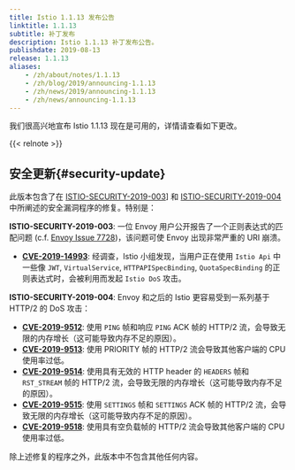 ```yaml
---
title: Istio 1.1.13 发布公告
linktitle: 1.1.13
subtitle: 补丁发布
description: Istio 1.1.13 补丁发布公告。
publishdate: 2019-08-13
release: 1.1.13
aliases:
    - /zh/about/notes/1.1.13
    - /zh/blog/2019/announcing-1.1.13
    - /zh/news/2019/announcing-1.1.13
    - /zh/news/announcing-1.1.13
---
```


我们很高兴地宣布 Istio 1.1.13 现在是可用的，详情请查看如下更改。

{{< relnote >}}

## 安全更新{#security-update}

此版本包含了在 [ISTIO-SECURITY-2019-003](/zh/news/security/istio-security-2019-003/)] 和 [ISTIO-SECURITY-2019-004](/zh/news/security/istio-security-2019-004/) 中所阐述的安全漏洞程序的修复。特别是：

__ISTIO-SECURITY-2019-003__: 一位 Envoy 用户公开报告了一个正则表达式的匹配问题 (c.f. [Envoy Issue 7728](https://github.com/envoyproxy/envoy/issues/7728))，该问题可使 Envoy 出现非常严重的 URI 崩溃。
  * __[CVE-2019-14993](https://cve.mitre.org/cgi-bin/cvename.cgi?name=CVE-2019-14993)__: 经调查，Istio 小组发现，当用户正在使用 `Istio Api` 中一些像 `JWT`, `VirtualService`, `HTTPAPISpecBinding`, `QuotaSpecBinding` 的正则表达式时，会被利用而发起 `Istio DoS` 攻击。

__ISTIO-SECURITY-2019-004__: Envoy 和之后的 Istio 更容易受到一系列基于 HTTP/2 的 DoS 攻击：
  * __[CVE-2019-9512](https://cve.mitre.org/cgi-bin/cvename.cgi?name=CVE-2019-9512)__: 使用 `PING` 帧和响应 `PING` ACK 帧的 HTTP/2 流，会导致无限的内存增长（这可能导致内存不足的原因）。
  * __[CVE-2019-9513](https://cve.mitre.org/cgi-bin/cvename.cgi?name=CVE-2019-9513)__: 使用 PRIORITY 帧的 HTTP/2 流会导致其他客户端的 CPU 使用率过低。
  * __[CVE-2019-9514](https://cve.mitre.org/cgi-bin/cvename.cgi?name=CVE-2019-9514)__: 使用具有无效的 HTTP header 的 `HEADERS` 帧和 `RST_STREAM` 帧的 HTTP/2 流，会导致无限的内存增长（这可能导致内存不足的原因）。
  * __[CVE-2019-9515](https://cve.mitre.org/cgi-bin/cvename.cgi?name=CVE-2019-9515)__: 使用 `SETTINGS` 帧和 `SETTINGS`  ACK 帧的 HTTP/2 流，会导致无限的内存增长（这可能导致内存不足的原因）。
  * __[CVE-2019-9518](https://cve.mitre.org/cgi-bin/cvename.cgi?name=CVE-2019-9518)__: 使用具有空负载帧的 HTTP/2 流会导致其他客户端的 CPU 使用率过低。

除上述修复的程序之外，此版本中不包含其他任何内容。
